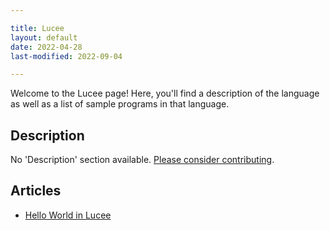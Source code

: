 ```yaml
---

title: Lucee
layout: default
date: 2022-04-28
last-modified: 2022-09-04

---
```


Welcome to the Lucee page! Here, you'll find a description of the language as well as a list of sample programs in that language.

## Description

No 'Description' section available. [Please consider contributing](https://github.com/TheRenegadeCoder/sample-programs-website).

## Articles

- [Hello World in Lucee](https://sampleprograms.io/projects/hello-world/lucee)